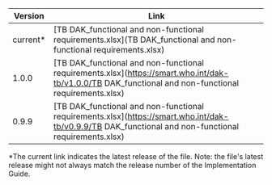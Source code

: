 

| Version | Link |
|---|---|
| current* | [TB DAK_functional and non-functional requirements.xlsx](TB DAK_functional and non-functional requirements.xlsx) |
|1.0.0 | [TB DAK_functional and non-functional requirements.xlsx](https://smart.who.int/dak-tb/v1.0.0/TB DAK_functional and non-functional requirements.xlsx)
|0.9.9 | [TB DAK_functional and non-functional requirements.xlsx](https://smart.who.int/dak-tb/v0.9.9/TB DAK_functional and non-functional requirements.xlsx)

*The current link indicates the latest release of the file. Note: the file's latest release might not always match the release number of the Implementation Guide.